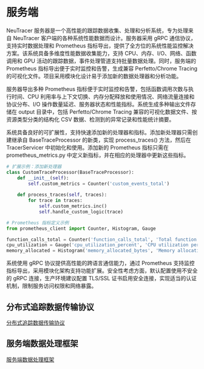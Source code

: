 # 服务端

NeuTracer 服务器是一个高性能的跟踪数据收集、处理和分析系统，专为处理来自 NeuTracer 客户端的各种系统性能数据而设计。服务器采用 gRPC 通信协议，支持实时数据处理和 Prometheus 指标导出，提供了全方位的系统性能监控解决方案。该系统具备多维度性能数据收集能力，支持 CPU、内存、I/O、网络、函数调用和 GPU 活动的跟踪数据，事件处理管道支持批量数据处理。同时，服务端的 Prometheus 指标导出便于实时监控和告警，生成兼容 Perfetto/Chrome Tracing 的可视化文件。项目采用模块化设计易于添加新的数据处理器和分析功能。

服务器导出多种 Prometheus 指标便于实时监控和告警，包括函数调用次数与执行时间、CPU 利用率与上下文切换、内存分配释放和使用情况、网络流量连接和协议分布、I/O 操作数量延迟、服务器状态和性能指标。系统生成多种输出文件存储在 output 目录中，包括 Perfetto/Chrome Tracing 兼容的可视化数据文件、按资源类型分类的结构化 CSV 数据、检测到的异常记录和性能统计摘要。

系统具备良好的可扩展性，支持快速添加新的处理器和指标。添加新处理器只需创建继承自 BaseTraceProcessor 的新类，实现 process_traces() 方法，然后在 TracerServicer 中初始化和使用。添加新的 Prometheus 指标只需在 prometheus_metrics.py 中定义新指标，并在相应的处理器中更新这些指标。
```python
# 扩展示例：添加新处理器
class CustomTraceProcessor(BaseTraceProcessor):
    def __init__(self):
        self.custom_metrics = Counter('custom_events_total')
    
    def process_traces(self, traces):
        for trace in traces:
            self.custom_metrics.inc()
            self.handle_custom_logic(trace)

# Prometheus 指标定义示例
from prometheus_client import Counter, Histogram, Gauge

function_calls_total = Counter('function_calls_total', 'Total function calls', ['function_name'])
cpu_utilization = Gauge('cpu_utilization_percent', 'CPU utilization percentage', ['core_id'])
memory_allocated = Histogram('memory_allocated_bytes', 'Memory allocation size')
```
系统使用 gRPC 协议提供高性能的跨语言通信能力，通过 Prometheus 支持监控指标导出，采用模块化架构支持功能扩展。安全性考虑方面，默认配置使用不安全的 gRPC 连接，生产环境建议配置 TLS/SSL 证书启用安全连接，实现适当的认证机制，限制服务访问权限和网络暴露。

## 分布式追踪数据传输协议

[分布式追踪数据传输协议](./server/proto.md)

## 服务端数据处理框架
[服务端数据处理框架](./server/trace.md)